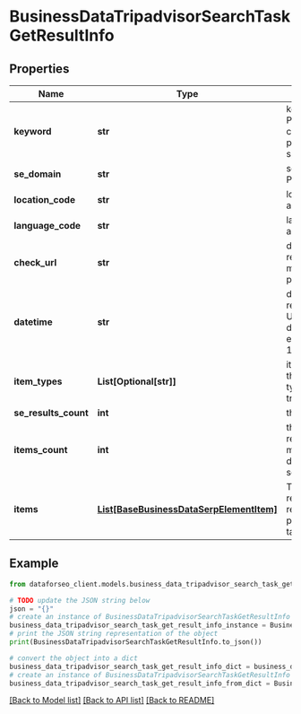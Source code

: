 # BusinessDataTripadvisorSearchTaskGetResultInfo


## Properties

Name | Type | Description | Notes
------------ | ------------- | ------------- | -------------
**keyword** | **str** | keyword received in a POST array this field will contain the alias parameter if it was specified in a POST array | [optional] 
**se_domain** | **str** | search engine domain in a POST array | [optional] 
**location_code** | **str** | location code in a POST array | [optional] 
**language_code** | **str** | language code in a POST array | [optional] 
**check_url** | **str** | direct URL to Tripadvisor results you can use it to make sure that we provided accurate results | [optional] 
**datetime** | **str** | date and time when the result was received in the UTC format: “yyyy-mm-dd hh-mm-ss +00:00” example: 2019-11-15 12:57:46 +00:00 | [optional] 
**item_types** | **List[Optional[str]]** | item types encountered in the result possible item types: tripadvisor_search_organic | [optional] 
**se_results_count** | **int** | the total number of results | [optional] 
**items_count** | **int** | the number of items in the results array you can get more results by using the depth parameter when setting a task | [optional] 
**items** | [**List[BaseBusinessDataSerpElementItem]**](BaseBusinessDataSerpElementItem.md) | Tripadvisor search listing results you can get more results by using the depth parameter when setting a task | [optional] 

## Example

```python
from dataforseo_client.models.business_data_tripadvisor_search_task_get_result_info import BusinessDataTripadvisorSearchTaskGetResultInfo

# TODO update the JSON string below
json = "{}"
# create an instance of BusinessDataTripadvisorSearchTaskGetResultInfo from a JSON string
business_data_tripadvisor_search_task_get_result_info_instance = BusinessDataTripadvisorSearchTaskGetResultInfo.from_json(json)
# print the JSON string representation of the object
print(BusinessDataTripadvisorSearchTaskGetResultInfo.to_json())

# convert the object into a dict
business_data_tripadvisor_search_task_get_result_info_dict = business_data_tripadvisor_search_task_get_result_info_instance.to_dict()
# create an instance of BusinessDataTripadvisorSearchTaskGetResultInfo from a dict
business_data_tripadvisor_search_task_get_result_info_from_dict = BusinessDataTripadvisorSearchTaskGetResultInfo.from_dict(business_data_tripadvisor_search_task_get_result_info_dict)
```
[[Back to Model list]](../README.md#documentation-for-models) [[Back to API list]](../README.md#documentation-for-api-endpoints) [[Back to README]](../README.md)



